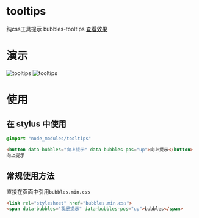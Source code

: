 # tooltips

纯css工具提示  bubbles-tooltips [查看效果](http://xurui3762791.github.io/bubbles/)

# 演示
![tooltips](https://raw.githubusercontent.com/xurui3762791/tooltips/gh-pages/img/picturedemo1.gif)
![tooltips](https://raw.githubusercontent.com/xurui3762791/tooltips/gh-pages/img/picturedemo2.gif)

# 使用

## 在 stylus 中使用

```css
@import "node_modules/tooltips"
```


```html
<button data-bubbles="向上提示" data-bubbles-pos="up">向上提示</button>
向上提示
```

## 常规使用方法

直接在页面中引用`bubbles.min.css`

```html
<link rel="stylesheet" href="bubbles.min.css">
<span data-bubbles="我是提示" data-bubbles-pos="up">bubbles</span>
```

